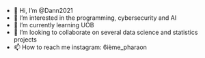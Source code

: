 - 👋 Hi, I’m @Dann2021
- 👀 I’m interested in the programming, cybersecurity and AI
- 🌱 I’m currently learning  UOB
- 💞️ I’m looking to collaborate on  several data science and statistics projects
- 📫 How to reach me  instagram: 6ième_pharaon
<!---
Dann2021/Dann2021 is a ✨ special ✨ repository because its `README.md` (this file) appears on your GitHub profile.
You can click the Preview link to take a look at your changes.
--->
